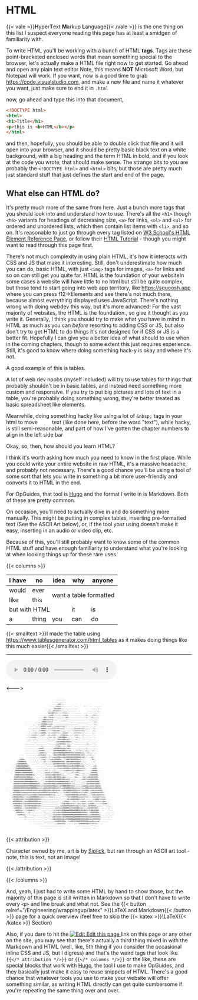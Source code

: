 # HTML

<script>    document.getElementById("webMenu").open = true;</script>

<!--TODO: This page is fine but could use a more gental introduction. I just throw the reader to the wolves as is.-->

{{< vale >}}**H**yper**T**ext **M**arkup **L**anguage{{< /vale >}} is the one thing on this list I suspect everyone reading this page has at least a smidgen of familiarity with.

To write HTML you'll be working with a bunch of HTML **tags**. Tags are these point-bracketed enclosed words that mean something special to the browser, let's actually make a HTML file right now to get started. Go ahead and open any plain text editor <footnote>Note, this means <b>NOT</b> Microsoft Word, but Notepad will work. If you want, now is a good time to grab https://code.visualstudio.com</footnote>, and make a new file and name it whatever you want, just make sure to end it in `.html`

now, go ahead and type this into that document, 

```html
<!DOCTYPE html>
<html>
<h1>Title</h1>
<p>this is <b>HTML</b></p>
</html>
```

and then, hopefully, you should be able to double click that file and it will open into your browser, and it should be pretty basic black text on a white background, with a big heading and the term HTML in bold, and if you look at the code you wrote, that should make sense. The strange bits to you are probably the `<!DOCTYPE html>` and `<html>` bits, but those are pretty much just standard stuff that just defines the start and end of the page.

## What else can HTML do?

It's pretty much more of the same from here. Just a bunch more tags that you should look into and understand how to use. There's all the `<h1>` though `<h6>` variants for headings of decreasing size, `<a>` for links, `<ol>` and `<ul>` for ordered and unordered lists, which then contain list items with `<li>`, and so on. It's reasonable to just go through every tag listed on [W3 School's HTML Element Reference Page](https://www.w3schools.com/TAGS/), or follow their [HTML Tutorial](https://www.w3schools.com/html/html_intro.asp) - though you might want to read through this page first.

There's not much complexity in using plain HTML, it's how it interacts with CSS and JS that make it interesting. Still, don't underestimate how much you can do, basic HTML, with just `<img>` tags for images, `<a>` for links and so on can still get you quite far. HTML is the foundation of your website<footnote>In some cases a website will have little to no html but still be quite complex, but those tend to start going into web app territory, like https://squoosh.app where you can press f12→Elements and see there's not much there, because almost everything displayed uses JavaScript. There's nothing wrong with doing webdev this way, but it's more advanced! For the vast majority of websites, the HTML is the foundation.</footnote>, so give it thought as you write it. Generally, I think you should try to make what you have in mind in HTML as much as you can *before* resorting to adding CSS or JS, but also don't try to get HTML to do things it's not designed for if CSS or JS is a better fit. Hopefully I can give you a better idea of what should to use when in the coming chapters, though to some extent this just requires experience. Still, it's good to know where doing something hack-y is okay and where it's not.

A good example of this is tables.

A lot of web dev noobs (myself included) will try to use tables for things that probably shouldn't be in basic tables, and instead need something more custom and responsive. If you try to put big pictures and lots of text in a table, you're probably doing something wrong, they're better treated as basic spreadsheet like elements.

<p>Meanwhile, doing something hacky like using a lot of <code>&ampnbsp;</code> tags in your html to move &nbsp;&nbsp;&nbsp;&nbsp;&nbsp;&nbsp;&nbsp;&nbsp; text (like done here, before the word "text"), while hacky, is still semi-reasonable, and part of how I've gotten the chapter numbers to align in the left side bar<p>
Okay, so, then, how should you learn HTML?



I think it's worth asking how much you need to know in the first place. While you could write your entire website in raw HTML, it's a massive headache, and probably not necessary. There's a good chance you'll be using a tool of some sort that lets you write in something a bit more user-friendly and converts it to HTML in the end.

For OpGuides, that tool is [Hugo](https://gohugo.io) and the format I write in is Markdown. Both of these are pretty common. 

On occasion, you'll need to actually dive in and do something more manually. This might be putting in complex tables, inserting pre-formatted text (See the ASCII Art below), or, if the tool your using doesn't make it easy, inserting in an audio or video clip, etc.

Because of this, you'll still probably want to know some of the common HTML stuff and have enough familiarity to understand what you're looking at when looking things up for these rare uses.

{{< columns >}}

<table>
<thead>
  <tr>
    <th>I have</th>
    <th>no</th>
    <th>idea</th>
    <th>why</th>
    <th>anyone</th>
  </tr>
</thead>
<tbody>
  <tr>
    <td>would</td>
    <td>ever</td>
    <td colspan="3" rowspan="2">want a table formatted</td>
  </tr>
  <tr>
    <td>like</td>
    <td>this</td>
  </tr>
  <tr>
    <td colspan="3">but with HTML</td>
    <td>it</td>
    <td>is</td>
  </tr>
  <tr>
    <td>a</td>
    <td>thing</td>
    <td>you</td>
    <td>can</td>
    <td>do</td>
  </tr>
</tbody>
</table>

{{< smalltext >}}I made the table using https://www.tablesgenerator.com/html_tables as it makes doing things like this much easier{{< /smalltext >}}

<hr>

<audio controls loop src="/sounds/ChordSeq02.mp3"></audio>

<--->

<style>
    pre.art{
    font-size: 5px;
    font-family: monospace;
    background-color: #2220 !important;
    }
</style>



<pre class="art">
                                              ......                                                
                                             ........                                               
                                         .  ...',,,'..                                              
                                          ....:odl:;..                                              
                                        ....;oxxxl:;... ...   ..      ..   ..   ......              
                                    . ....'cdxxddl:;'...........        .    .....','.              
                                     .;l,,oxxdlccc::;,,'.......  ..      ........',,.               
                                   ..'oxoddlcc::;::llcc;............  ..,'....';;,,'.               
                              ....,,..,cddl:::::;,;cooxo,..............:o;...,clc:;..               
                             ....;dxc;ldxoc:::;;,,;;:cdx:..............'c:'';cc;;:,.                
                             ...'o00xoxxxo;,,,''.',,,,;:'................'',:;,,;:.                 
                          ...,,,o0K0xxxxxc'.....''''''''.',,'...............'.';c;.                 
                 .    . ..'',,,lOXXOdxxxdc..',;:::::::;;,,,,,,,',''''.'''.....':c,.                 
                      ..''',,';dKNKd:oxdl;,;ccccccccc:;'..',,,;:::;;;;;,;;,'...;:'    .             
                    ...,;:::;,:xKNKd;:c:clllllllcccc;'.....,;ccccccccc:,,,,,'.'c:.                  
                    ..,;:::;,;lk0K0x;.':llooooool:;,,;::;'.';llolccccc;'......:l,.                  
                   ..',;::cc:,cxO0Oo,':ccccccllc;;;clool:'.',clllccc:;'......',,.     .             
                  ...';ccccc;',cool,.;ccccccc:,':xkkkxoc,.,;';ccc:;:;,.......''..                   
                  ..';ccccc:,''',,'..,:cc::c;''cOK00Odc,.',,.':cc;,,,'...'....'..                   
                  ..,;:;;::;,'.......';;;;;,.'l0XXXKOkxoll:,..:c:,''.....'.......                   
                  .'''..',,,'........''''''..ckKXNNNXX0kdol:'';:,.......,;'.......                  
                 .........'..........'......,coxO0Okoc:;;;,''..........,:c;...''..                  
                 ...........'',:c,........',:lloo:,,;;:ldd,..... .......';'...,;'..                 
                 ...........,coodl'......';oOKKK0Okxoolcox:.....';;,...:c,....';'..                 
                 ...........,cooddl,...'''lk0XNWWNNNKOkxxdl;',:llllc:,';c;,.':c:'..                 
                 ...........';oddolc;'''',cdx0XNNWWWWNNNXK0koloddddolc,';ll;,;'...                  
               .  ..........,cxkkdoc:::;,':odx0XNNXNNXXXKKKKK0OOOOkxdlc:,;:;c:.                     
            ....  . .....,'..':oxkdlc::llccoxOOKKxoodkO0KKKKKK000OOkxdl;'...cd;.                    
          .;x00kc.   .'..','..';lool:;:lodxxO0KK0o,.'lk0KXNXKKK0Oxol:;'..  ..lk:.                   
         .lXWWNWXd.   ....','..',:cl:;;:ldkO0KKKKK0kl:ok0XNNNXKK0Odl'....    .,c'                   
        .cXWWWWNWNk;.  .....''...',:c::;;:okO0KKKKKK0xllx0KKXKKK00kxl,.',,'.....;.                  
      . .kWNWWWWNNWKl.     ........'';::,;:coxO000KK00Odook0KK000OOxdo:'..''...cd;                  
      . :KWNNWWNNWNWNk,.    ....',;;;;;;;,,,,;clodxxkOkkkolokOkkkkxolcc,. ...,oOOc.                 
 .   . .dNNNNNNNNNWNNNO;.   ....';:cll:::;,;::;;;;::ccodxxxlc:coddoccc:'. ..;x0O0d. .               
    .  'OWNNNXXNNNNNWWNO:. ..''..,:oddololcxOOdc:,,,''',,,;cl:ckkl;,,,,....,x0000O; .               
       :KNNNXNXKKXNNNNNKkc'.'''..,:ldkkkxddOXX0kdlc:;,,''....'l0kc,,;:::,.,xK00O0Oc.                
      .lKNNNXKKKKKXNNKko:,'....'',:ldxOOOxxOKXNX0kxdoc:::;,..'oo;..,:lol:cdkOOkOOOl.                
    . .dKKXXXKKKXNNNNNKOdc;''...,;:coxOO0kxk0XNNNXXKOxoccc:;,,;....,cddclxdxOOOO00k,.               
    . 'kK0OO000KXNNNNNWWNX0kl,.'',:ldO0000Oxk0XNNNWWNXOdllcc:;'..',',;;:ldkO00OOOOOd'               
      ;OK0OOO0000KKKNWWWWNXK0d:;;:cok0KKK00kxdd0NNWWWNNKkdlc::;,,,,;;;;:cokOOOOOkkkOl.              
     .:0K0OOOOO0000KKNWWWNNXOdlccloxO0KKKK0OkdclxKXNNNWWNKOdll:;;;;:codkkkxxkkkkOkk0O;              
     .c00OOOkOOOOOOK0KNNNNN0occclxkO0000000Okkdlclox0XNNNNX0OxolccccloxO00kdodxkOOkO0d. .           
.  . .l0000OxdxkkxkOOkOKXXOdlodxkOOOO0Okxddxkkxoc::coOXNNNNXKOOxolcllok00kc;codxxxxkOOc.            
   . .oOOO00OxoddooooooxkkxoodxkOO0OOOxdooooolc:::::cx0KXXXXK00Oxoolclx0kc,,coddddddxOOl.           
     ,xOkkk00kxocccccoxkkkkkxxdooooodddoolcc:;,,,'',:cdxO0000000kxoolodxl;,;:lodxxdoooxx;.          
     ,kOOkkkOOko::coxkOOOOOOOkxolc:;;;:lcc:;,,,,,''''':ldxkO00OOkxoooollcc:;;:loxxdolloxo.     .    
   . 'x00Okkkkdc:ldxO000K0OOOkoc;;;,,,,;;;::::;,''.'',:ccoddddddoolllol:;:::;,;cdddolcoxkl.  .      
   . 'd00OOOOdc:loxO00KKK000Oxoc;,,,,,,,,,;;;:;'.',;codolc::ccc:c::coooc;:clol;;lollccldkk:..       
     .oO0000koclloxO0KKK000Okdoc;,,,,,,,,,,,,;,.':lodxkkkxolcc::cccclool;:cokOkc;::::cllodo:...     
     .:k00K0Oo::coxO0KK0OOOOxdlc:;,,,,,,,,,,,;;,:odxO000O00OOkxdollllloc;:dk000Od:,;;;,''';::,.     
      'o0KKK0o;;:ldkO0OOkkdlcc:::;,,,,,,,,;:cooloxxOXNNNXXXXXKKK0Oxocc;;;ck0KKKK0kl,.... ..';:'.    
      .,d0KK0xc:,;lxkkdol;'..''',,,,'',,,;:cloddxkOKNWWWWWWWWNNNNXK0Oxdolclk0KKKK0kc. ..   .';;.    
        ,kKKK0xc,.',cl:,,'.......';;,,,,,;ccloodxk0XWNWWWWWWWWWWNWNXXK0kd:'cO0000OOx,.    ...,;'.   
        .'coddkxo:'.';:;,,........,;'';:;:clodxkkkkKNWWWWWWWWWWWWNNNXKK0kl;cxO0OOkkkc... ...',,..   
           ....,:c;,..,,,'.........;,.'::codxkO00xodOXNNWWWWWWWWNNNXKKKK0kdodkOO0OOOd,.....','..    
         .      .......','......''',,''';codkO0KKOkdcoOXNWWWWNWWNNNXKKKK0OkdoxOOOOOOo'.........     
                     ............',,,,,,,,;cdk000000ko::lx0KKXXXKKK0OOOOOkkdodkxxxxd:.......        
                         .........''''''''',,;coooolc:'...''';:;:lodddddooolllollc:'...             
                              .......................   .      ...'.........''''....                
                               .    .....        .    ..            ........  ...                   

</pre>

{{< attribution >}}

Character owned by me, art is by [Siplick](https://www.deviantart.com/siplick), but ran through an ASCII art tool - note, this is text, not an image!

{{< /attribution >}}

 {{< /columns >}}

And, yeah, I just had to write some HTML by hand to show those, but the majority of this page is still written in Markdown so that I don't have to write every `<p>` and line break and what not. See the {{< button relref="/Engineering/wrappingup/latex" >}}LaTeX and Markdown{{< /button >}} page for a quick overview (feel free to skip the {{< katex >}}\LaTeX{{< /katex >}} Section)

Also, if you dare to hit the <a href="https://github.com/VegaDeftwing/OpGuidesHugoSrc/tree/main/content//Design/web/langs/html.md" target="_blank" rel="noopener">
<img src="/svg/edit.svg" class="book-icon" alt="Edit">
<span>Edit this page</span>
</a> link on this page or any other on the site, you may see that there's actually a third thing mixed in with the Markdown and HTML (well, like, 5th thing if you consider the occasional inline CSS and JS, but I digress) and that's the weird tags that look like `{{</* attribution */>}}` or `{{</* columns */>}}` or the like, these are special blocks that work with [Hugo](https://gohugo.io), the tool I use to make OpGuides, and they basically just make it easy to reuse snippets of HTML. There's a good chance that whatever tools you use to make your website will offer something similar, as writing HTML directly can get quite cumbersome if you're repeating the same thing over and over.
